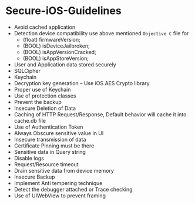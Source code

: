 # Secure-iOS-Guidelines

  - Avoid cached application
  - Detection device compatibility use above mentioned `Objective C` file for
      - (float) firmwareVersion;
      - (BOOL) isDeviceJailbroken;
      - (BOOL) isAppVersionCracked;
      - (BOOL) isAppStoreVersion;
  - User and Application data stored securely
  - SQLCipher
  - Keychain
  - Decryption key generation – Use iOS AES Crypto library 
  - Proper use of Keychain 
  - Use of protection classes
  - Prevent the backup 
  - Insecure Deletion of Data
  - Caching of HTTP Request/Response, Default behavior will cache it into cache.db file
  - Use of Authentication Token 
  - Always Obscure sensitive value in UI
  - Insecure transmission of data
  - Certificate Pinning must be there
  - Sensitive data in Query string 
  - Disable logs 
  - Request/Resource timeout
  - Drain sensitive data from device memory
  - Insecure Backup
  - Implement Anti tempering technique
  - Detect the debugger attached or Trace checking
  - Use of UIWebView to prevent framing
